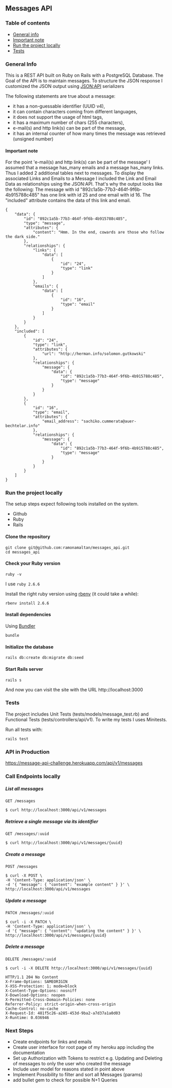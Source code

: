 ## Messages API

### Table of contents
* [General info](#general-info)
* [Important note](#important-note)
* [Run the project locally](#run-the-project-locally)
* [Tests](#tests)

### General Info
This is a REST API built on Ruby on Rails with a PostgreSQL Database.
The Goal of the API is to maintain messages.
To structure the JSON response I customized the JSON output using [JSON:API](https://jsonapi.org/format/#document-structure) serializers 

The following statements are true about a message:
- it has a non-guessable identifier (UUID v4),
- it can contain characters coming from different languages,
- it does not support the usage of html tags,
- it has a maximum number of chars (255 characters),
- e-mail(s) and http link(s) can be part of the message,
- it has an internal counter of how many times the message was retrieved (unsigned number)

#### Important note
For the point 'e-mail(s) and http link(s) can be part of the message' I assumed that a message has_many emails and a message has_many links.
Thus I added 2 additional tables next to messages.
To display the associated Links and Emails to a Message I included the Link and Email Data as relationships using the JSON:API.
That's why the output looks like the following: The message with id "892c1a5b-77b3-464f-9f6b-4b915788c485" has one link with id 25 and one email with id 16. The "included" attribute contains the data of this link and email.
```shell
{
    "data": {
        "id": "892c1a5b-77b3-464f-9f6b-4b915788c485",
        "type": "message",
        "attributes": {
            "content": "Hmm. In the end, cowards are those who follow the dark side."
        },
        "relationships": {
            "links": {
                "data": [
                    {
                        "id": "24",
                        "type": "link"
                    }
                ]
            },
            "emails": {
                "data": [
                    {
                        "id": "16",
                        "type": "email"
                    }
                ]
            }
        }
    },
    "included": [
        {
            "id": "24",
            "type": "link",
            "attributes": {
                "url": "http://herman.info/solomon.gutkowski"
            },
            "relationships": {
                "message": {
                    "data": {
                        "id": "892c1a5b-77b3-464f-9f6b-4b915788c485",
                        "type": "message"
                    }
                }
            }
        },
        {
            "id": "16",
            "type": "email",
            "attributes": {
                "email_address": "sachiko.cummerata@auer-bechtelar.info"
            },
            "relationships": {
                "message": {
                    "data": {
                        "id": "892c1a5b-77b3-464f-9f6b-4b915788c485",
                        "type": "message"
                    }
                }
            }
        }
    ]
}
```

### Run the project locally

The setup steps expect following tools installed on the system.

- Github
- Ruby
- Rails

#### Clone the repository

```shell
git clone git@github.com:ramonamaltan/messages_api.git
cd messages_api
```

#### Check your Ruby version

```shell
ruby -v
```

I use `ruby 2.6.6`

Install the right ruby version using [rbenv](https://github.com/rbenv/rbenv) (it could take a while):

```shell
rbenv install 2.6.6
```

#### Install dependencies

Using [Bundler](https://github.com/bundler/bundler)

```shell
bundle
```

#### Initialize the database

```shell
rails db:create db:migrate db:seed
```

#### Start Rails server

```shell
rails s
```

And now you can visit the site with the URL http://localhost:3000

### Tests
The project includes Unit Tests (tests/models/message_test.rb) and Functional Tests (tests/controllers/api/v1). To write my tests I uses Minitests.

Run all tests with:
```shell
rails test
```
### API in Production
https://message-api-challenge.herokuapp.com/api/v1/messages

### Call Endpoints locally
##### List all messages
`GET /messages`
````
$ curl http://localhost:3000/api/v1/messages
````
##### Retrieve a single message via its identifier
`GET /messages/:uuid`
````
$ curl http://localhost:3000/api/v1/messages/{uuid}
````
##### Create a message
`POST /messages`
````
$ curl -X POST \
-H 'Content-Type: application/json' \
-d '{ "message": { "content": "example content" } }' \
http://localhost:3000/api/v1/messages
````
##### Update a message
`PATCH /messages/:uuid`
````
$ curl -i -X PATCH \
-H 'Content-Type: application/json' \
-d '{ "message": { "content": "updating the content" } }' \
http://localhost:3000/api/v1/messages/{uuid}
````
##### Delete a message
`DELETE /messages/:uuid`
````
$ curl -i -X DELETE http://localhost:3000/api/v1/messages/{uuid}

HTTP/1.1 204 No Content
X-Frame-Options: SAMEORIGIN
X-XSS-Protection: 1; mode=block
X-Content-Type-Options: nosniff
X-Download-Options: noopen
X-Permitted-Cross-Domain-Policies: none
Referrer-Policy: strict-origin-when-cross-origin
Cache-Control: no-cache
X-Request-Id: 481f5c26-a285-453d-9ba2-a7d37a1a0d03
X-Runtime: 0.036946
````

### Next Steps
- Create endpoints for links and emails
- Create user interface for root page of my heroku app including the documentation
- Set up Authorization with Tokens to restrict e.g. Updating and Deleting of messages to only the user who created the message 
- Include user model for reasons stated in point above
- Implement Possibility to filter and sort all Messages (params)
- add bullet gem to check for possible N+1 Queries

